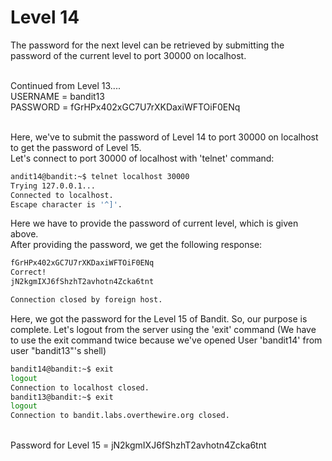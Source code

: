 # Level 14
The password for the next level can be retrieved by submitting the password of the current level to port 30000 on localhost.<br /><br />

Continued from Level 13....<br />
USERNAME = bandit13<br />
PASSWORD = fGrHPx402xGC7U7rXKDaxiWFTOiF0ENq<br /><br />

Here, we've to submit the password of Level 14 to port 30000 on localhost to get the password of Level 15.<br />
Let's connect to port 30000 of localhost with 'telnet' command:
```bash
andit14@bandit:~$ telnet localhost 30000
Trying 127.0.0.1...
Connected to localhost.
Escape character is '^]'.
```
Here we have to provide the password of current level, which is given above.<br />
After providing the password, we get the following response:
```bash
fGrHPx402xGC7U7rXKDaxiWFTOiF0ENq
Correct!
jN2kgmIXJ6fShzhT2avhotn4Zcka6tnt

Connection closed by foreign host.
```
Here, we got the password for the Level 15 of Bandit.
So, our purpose is complete. Let's logout from the server using the 'exit' command (We have to use the exit command twice because we've opened User 'bandit14' from user "bandit13"'s shell)
```bash
bandit14@bandit:~$ exit
logout
Connection to localhost closed.
bandit13@bandit:~$ exit
logout
Connection to bandit.labs.overthewire.org closed.
```
<br />
Password for Level 15 = jN2kgmIXJ6fShzhT2avhotn4Zcka6tnt
